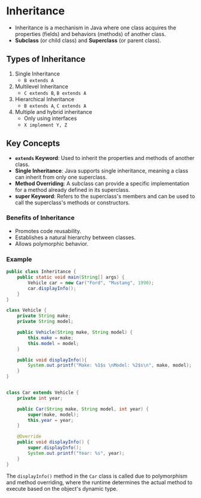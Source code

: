 # Inheritance

- Inheritance is a mechanism in Java where one class acquires the properties (fields) and behaviors (methods) of another class.
- **Subclass** (or child class) and **Superclass** (or parent class).

## Types of Inheritance
1. Single Inheritance
    - `B extends A`
2. Multilevel Inheritance
    - `C extends B`, `B extends A`
3. Hierarchical Inheritance
    - `B extends A`, `C extends A`
4. Multiple and hybrid inheritance
    - Only using interfaces
    - `X implement Y, Z`

## Key Concepts
- **`extends` Keyword**: Used to inherit the properties and methods of another class.
- **Single Inheritance**: Java supports single inheritance, meaning a class can inherit from only one superclass.
- **Method Overriding**: A subclass can provide a specific implementation for a method already defined in its superclass.
- **super Keyword**: Refers to the superclass's members and can be used to call the superclass's methods or constructors.

### Benefits of Inheritance
- Promotes code reusability.
- Establishes a natural hierarchy between classes.
- Allows polymorphic behavior.

### Example

```java
public class Inheritance {
    public static void main(String[] args) {
        Vehicle car = new Car("Ford", "Mustang", 1990);
        car.displayInfo();
    }
}

class Vehicle {
    private String make;
    private String model;

    public Vehicle(String make, String model) {
        this.make = make;
        this.model = model;
    }

    public void displayInfo(){
        System.out.printf("Make: %1$s \nModel: %2$s\n", make, model);
    }
}


class Car extends Vehicle {
    private int year;

    public Car(String make, String model, int year) {
        super(make, model);
        this.year = year;
    }

    @Override
    public void displayInfo() {
        super.displayInfo();
        System.out.printf("Year: %s", year);
    }
}
```

The `displayInfo()` method in the `Car` class is called due to polymorphism and method overriding, where the runtime determines the actual method to execute based on the object's dynamic type.